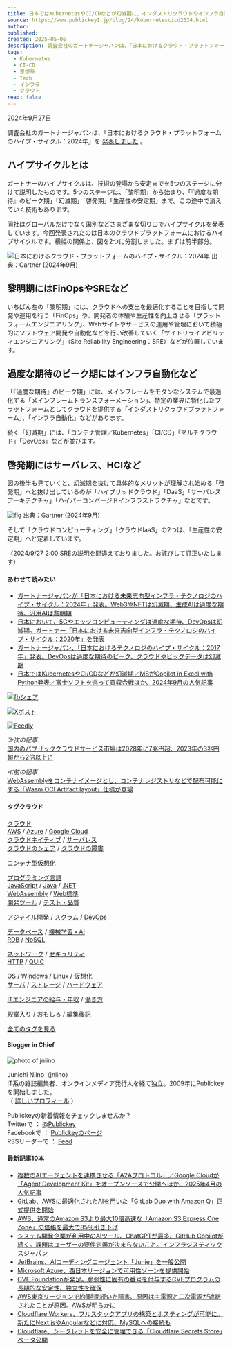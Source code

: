 ```yaml
---
title: 日本ではKubernetesやCI/CDなどが幻滅期に、インダストリクラウドやインフラ自動化は過度な期待。「日本におけるクラウド・プラットフォームのハイプ・サイクル」2024年版発表
source: https://www.publickey1.jp/blog/24/kubernetescicd2024.html
author: 
published: 
created: 2025-05-06
description: 調査会社のガートナージャパンは、「日本におけるクラウド・プラットフォームのハイプ・サイクル：2024年」を発表しました。 ハイプサイクルとは ガートナーのハイプサイクルは、技術の登場から安定までを5つのステージに分けて説明したものです。5つ...
tags:
  - Kubernetes
  - CI-CD
  - 思想系
  - Tech
  - インフラ
  - クラウド
read: false
---
```

2024年9月27日

  

調査会社のガートナージャパンは、「日本におけるクラウド・プラットフォームのハイプ・サイクル：2024年」を [発表しました](https://www.gartner.co.jp/ja/newsroom/press-releases/pr-20240918-cloud-hc) 。

## ハイプサイクルとは

ガートナーのハイプサイクルは、技術の登場から安定までを5つのステージに分けて説明したものです。5つのステージは、「黎明期」から始まり、「『過度な期待』のピーク期」「幻滅期」「啓発期」「生産性の安定期」まで。この途中で消えていく技術もあります。

同社はグローバルだけでなく国別などさまざまな切り口でハイプサイクルを発表しています。今回発表されたのは日本のクラウドプラットフォームにおけるハイプサイクルです。横幅の関係上、図を2つに分割しました。まずは前半部分。

![日本におけるクラウド・プラットフォームのハイプ・サイクル：2024年](https://www.publickey1.jp/2024/cloud-hypecycle-jp-2024a.png) 出典：Gartner (2024年9月)

## 黎明期にはFinOpsやSREなど

いちばん左の「黎明期」には、クラウドへの支出を最適化することを目指して開発や運用を行う「FinOps」や、開発者の体験や生産性を向上させる「プラットフォームエンジニアリング」、Webサイトやサービスの運用や管理において積極的にソフトウェア開発や自動化などを行い改善していく「サイトリライアビリティエンジニアリング」（Site Reliability Engineering：SRE）などが位置しています。

## 過度な期待のピーク期にはインフラ自動化など

「『過度な期待』のピーク期」には、メインフレームをモダンなシステムで最適化する「メインフレームトランスフォーメーション」、特定の業界に特化したプラットフォームとしてクラウドを提供する「インダストリクラウドプラットフォーム」、「インフラ自動化」などがあります。

続く「幻滅期」には、「コンテナ管理／Kubernetes」「CI/CD」「マルチクラウド」「DevOps」などが並びます。

## 啓発期にはサーバレス、HCIなど

図の後半も見ていくと、幻滅期を抜けて具体的なメリットが理解され始める「啓発期」へと抜け出しているのが「ハイブリッドクラウド」「DaaS」「サーバレスアーキテクチャ」「ハイパーコンバージドインフラストラクチャ」などです。

![fig](https://www.publickey1.jp/2024/cloud-hypecycle-jp-2024b.png) 出典：Gartner (2024年9月)

そして「クラウドコンピューティング」「クラウドIaaS」の2つは、「生産性の安定期」へと定着しています。

（2024/9/27 2:00 SREの説明を間違えておりました。お詫びして訂正いたします）

#### あわせて読みたい

- [ガートナージャパンが「日本における未来志向型インフラ・テクノロジのハイプ・サイクル：2024年」発表。Web3やNFTは幻滅期、生成AIは過度な期待、汎用AIは黎明期](https://www.publickey1.jp/blog/24/2024web3nftaiai.html)
- [日本において、5Gやエッジコンピューティングは過度な期待、DevOpsは幻滅期。ガートナー「日本における未来志向型インフラ・テクノロジのハイプ・サイクル：2020年」を発表](https://www.publickey1.jp/blog/20/5gdevops2020.html)
- [ガートナージャパン、「日本におけるテクノロジのハイプ・サイクル：2017年」発表。DevOpsは過度な期待のピーク、クラウドやビッグデータは幻滅期](https://www.publickey1.jp/blog/17/2017devops.html)
- [日本ではKubernetesやCI/CDなどが幻滅期／MSがCopilot in Excel with Python発表／富士ソフトを巡って買収合戦ほか、2024年9月の人気記事](https://www.publickey1.jp/blog/24/kubernetescicdmscopilot_in_excel_with_python20249.html)

[![fbシェア](https://www.publickey1.jp/2024/fbshare_btn.png)](http://www.facebook.com/share.php?u=https%3A%2F%2Fwww.publickey1.jp%2Fblog%2F24%2Fkubernetescicd2024.html)

[![Xポスト](https://www.publickey1.jp/2024/xpost_btn.png)](https://twitter.com/intent/tweet?original_referer=https%3A%2F%2Fwww.publickey1.jp%2F&text=%E6%97%A5%E6%9C%AC%E3%81%A7%E3%81%AFKubernetes%E3%82%84CI%2FCD%E3%81%AA%E3%81%A9%E3%81%8C%E5%B9%BB%E6%BB%85%E6%9C%9F%E3%81%AB%E3%80%81%E3%82%A4%E3%83%B3%E3%83%80%E3%82%B9%E3%83%88%E3%83%AA%E3%82%AF%E3%83%A9%E3%82%A6%E3%83%89%E3%82%84%E3%82%A4%E3%83%B3%E3%83%95%E3%83%A9%E8%87%AA%E5%8B%95%E5%8C%96%E3%81%AF%E9%81%8E%E5%BA%A6%E3%81%AA%E6%9C%9F%E5%BE%85%E3%80%82%E3%80%8C%E6%97%A5%E6%9C%AC%E3%81%AB%E3%81%8A%E3%81%91%E3%82%8B%E3%82%AF%E3%83%A9%E3%82%A6%E3%83%89%E3%83%BB%E3%83%97%E3%83%A9%E3%83%83%E3%83%88%E3%83%95%E3%82%A9%E3%83%BC%E3%83%A0%E3%81%AE%E3%83%8F%E3%82%A4%E3%83%97%E3%83%BB%E3%82%B5%E3%82%A4%E3%82%AF%E3%83%AB%E3%80%8D2024%E5%B9%B4%E7%89%88%E7%99%BA%E8%A1%A8%20%EF%BC%8D%20Publickey&url=https%3A%2F%2Fwww.publickey1.jp%2Fblog%2F24%2Fkubernetescicd2024.html)

[![Feedly](https://www.publickey1.jp/2024/feedly_btn.png)](https://feedly.com/i/subscription/feed%2Fhttps%3A%2F%2Fwww.publickey1.jp%2Fatom.xml)

  

*≫次の記事*  
[国内のパブリッククラウドサービス市場は2028年に7兆円超、2023年の3兆円超から2倍以上に](https://www.publickey1.jp/blog/24/20287202332.html)  
  
*≪前の記事*  
[WebAssemblyをコンテナイメージとし、コンテナレジストリなどで配布可能にする「Wasm OCI Artifact layout」仕様が登場](https://www.publickey1.jp/blog/24/webassemblywasm_oci_artifact_layout.html)

  
  

#### タグクラウド

[クラウド](https://www.publickey1.jp/cloud/)  
[AWS](https://www.publickey1.jp/cloud/aws/) / [Azure](https://www.publickey1.jp/cloud/microsoft-azure/) / [Google Cloud](https://www.publickey1.jp/cloud/google-cloud/)  
[クラウドネイティブ](https://www.publickey1.jp/cloud/cloud-native/) / [サーバレス](https://www.publickey1.jp/cloud/serverless/)  
[クラウドのシェア](https://www.publickey1.jp/cloud/cloud-share/) / [クラウドの障害](https://www.publickey1.jp/cloud/cloud-failure/)  

[コンテナ型仮想化](https://www.publickey1.jp/container-vm/)

[プログラミング言語](https://www.publickey1.jp/programming-lang/)  
[JavaScript](https://www.publickey1.jp/programming-lang/javascript/) / [Java](https://www.publickey1.jp/programming-lang/java/) / [.NET](https://www.publickey1.jp/programming-lang/net/)  
[WebAssembly](https://www.publickey1.jp/programming-lang/webassembly/) / [Web標準](https://www.publickey1.jp/programming-lang/web-standards/)  
[開発ツール](https://www.publickey1.jp/devtools/) / [テスト・品質](https://www.publickey1.jp/devtools/software-test/)

[アジャイル開発](https://www.publickey1.jp/devops/agile/) / [スクラム](https://www.publickey1.jp/devops/scrum/) / [DevOps](https://www.publickey1.jp/devops/)

[データベース](https://www.publickey1.jp/database/) / [機械学習・AI](https://www.publickey1.jp/database/machine-learning-ai)  
[RDB](https://www.publickey1.jp/database/rdb/) / [NoSQL](https://www.publickey1.jp/database/nosql/)  

[ネットワーク](https://www.publickey1.jp/network/) / [セキュリティ](https://www.publickey1.jp/network/security)  
[HTTP](https://www.publickey1.jp/network/http/) / [QUIC](https://www.publickey1.jp/network/quic/)

[OS](https://www.publickey1.jp/os) / [Windows](https://www.publickey1.jp/os/windows) / [Linux](https://www.publickey1.jp/os/linux) / [仮想化](https://www.publickey1.jp/os/vm)  
[サーバ](https://www.publickey1.jp/hardware/server/) / [ストレージ](https://www.publickey1.jp/hardware/storage/) / [ハードウェア](https://www.publickey1.jp/hardware/)

[ITエンジニアの給与・年収](https://www.publickey1.jp/trends/payment/) / [働き方](https://www.publickey1.jp/trends/workstyle/)

[殿堂入り](https://www.publickey1.jp/after-words/recommend/) / [おもしろ](https://www.publickey1.jp/after-words/funny) / [編集後記](https://www.publickey1.jp/after-words/)

[全てのタグを見る](https://www.publickey1.jp/tags.html)

#### Blogger in Chief

![photo of jniino](https://www.publickey1.jp/images/profile.jpg)

Junichi Niino（jniino）  
IT系の雑誌編集者、オンラインメディア発行人を経て独立。2009年にPublickeyを開始しました。  
（ [詳しいプロフィール](https://www.publickey1.jp/about-us.html) ）

Publickeyの新着情報をチェックしませんか？  
Twitterで ： [@Publickey](https://twitter.com/publickey/)  
Facebookで ： [Publickeyのページ](https://www.facebook.com/publickey/)  
RSSリーダーで ： [Feed](https://www.publickey1.jp/atom.xml)  

#### 最新記事10本

- [複数のAIエージェントを連携させる「A2Aプロトコル」／Google Cloudが「Agent Development Kit」をオープンソースで公開へほか、2025年4月の人気記事](https://www.publickey1.jp/blog/25/aia2agoogle_cloudagent_development_kit20254.html)
- [GitLab、AWSに最適化されたAIを用いた「GitLab Duo with Amazon Q」正式提供を開始](https://www.publickey1.jp/blog/25/gitlabawsaigitlab_duo_with_amazon_q.html)
- [AWS、通常のAmazon S3より最大10倍高速な「Amazon S3 Express One Zone」の価格を最大で85％引き下げ](https://www.publickey1.jp/blog/25/awsamazon_s310amazon_s3_express_one_zone85.html)
- [システム開発企業が利用中のAIツール、ChatGPTが最多、GitHub Copilotが続く。課題はユーザーの要件定義が決まらないこと。インフラジスティックスジャパン](https://www.publickey1.jp/blog/25/aichatgptgithub_copilot.html)
- [JetBrains、AIコーディングエージェント「Junie」を一般公開](https://www.publickey1.jp/blog/25/jetbrainsaijunie_1.html)
- [Microsoft Azure、西日本リージョンで可用性ゾーンを提供開始](https://www.publickey1.jp/blog/25/micorosoft_azure.html)
- [CVE Foundationが発足。脆弱性に固有の番号を付与するCVEプログラムの長期的な安定性、独立性を確保](https://www.publickey1.jp/blog/25/cve_foundationcve.html)
- [AWS東京リージョンで約1時間続いた障害、原因は主電源と二次電源が遮断されたことが原因。AWSが明らかに](https://www.publickey1.jp/blog/25/aws1aws.html)
- [Cloudflare Workers、フルスタックアプリの構築とホスティングが可能に。新たにNext.jsやAngularなどに対応、MySQLへの接続も](https://www.publickey1.jp/blog/25/cloudflare_workersnextjsangularpostgresqlmysql.html)
- [Cloudflare、シークレットを安全に管理できる「Cloudflare Secrets Store」ベータ公開](https://www.publickey1.jp/blog/25/cloudflarecloudflare_secrets_store.html)